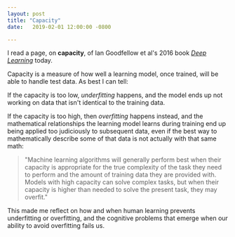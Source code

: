 ```yaml
---
layout: post
title: "Capacity"
date:   2019-02-01 12:00:00 -0800

---
```

I read a page, on **capacity**, of Ian Goodfellow et al's 2016 book [_Deep Learning_](https://www.deeplearningbook.org/) today.

Capacity is a measure of how well a learning model, once trained, will be able to handle test data. As best I can tell:

If the capacity is too low, _underfitting_ happens, and the model ends up not working on data that isn't identical to the training data.

If the capacity is too high, then _overfitting_ happens instead, and the mathematical relationships the learning model learns during training end up being applied too judiciously to subsequent data, even if the best way to mathematically describe some of that data is not actually with that same math:

> "Machine learning algorithms will generally perform best when their
capacity is appropriate for the true complexity of the task they need to perform and the amount of training data they are provided with. Models with high capacity can solve complex tasks, but when their capacity is higher than needed to solve the present task, they may overfit."

This made me reflect on how and when human learning prevents underfitting or overfitting, and the cognitive problems that emerge when our ability to avoid overfitting fails us.
